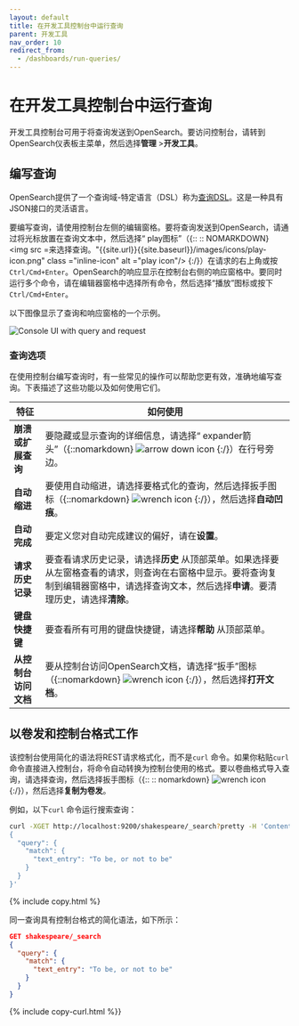 ```yaml
---
layout: default
title: 在开发工具控制台中运行查询
parent: 开发工具
nav_order: 10
redirect_from:
  - /dashboards/run-queries/
---
```


# 在开发工具控制台中运行查询

开发工具控制台可用于将查询发送到OpenSearch。要访问控制台，请转到OpenSearch仪表板主菜单，然后选择**管理** >**开发工具**。
## 编写查询

OpenSearch提供了一个查询域-特定语言（DSL）称为[查询DSL]({{site.url}}{{site.baseurl}}/opensearch/query-dsl/)。这是一种具有JSON接口的灵活语言。

要编写查询，请使用控制台左侧的编辑窗格。要将查询发送到OpenSearch，请通过将光标放置在查询文本中，然后选择“ play图标”（{:: :: NOMARKDOWN} <img src =来选择查询。"{{site.url}}{{site.baseurl}}/images/icons/play-icon.png" class ="inline-icon" alt ="play icon"/> {:/}）在请求的右上角或按`Ctrl/Cmd+Enter`。OpenSearch的响应显示在控制台右侧的响应窗格中。要同时运行多个命令，请在编辑器窗格中选择所有命令，然后选择“播放”图标或按下`Ctrl/Cmd+Enter`。

以下图像显示了查询和响应窗格的一个示例。

<img src="{{site.url}}{{site.baseurl}}/images/dashboards/query-request-ui.png" alt="Console UI with query and request">

### 查询选项

在使用控制台编写查询时，有一些常见的操作可以帮助您更有效，准确地编写查询。下表描述了这些功能以及如何使用它们。

特征| 如何使用|
--------|------------|
**崩溃或扩展查询** | 要隐藏或显示查询的详细信息，请选择“ expander箭头”（{::nomarkdown} <img src ="{{site.url}}{{site.baseurl}}/images/icons/arrow-down-icon.png" class ="inline-icon" alt ="arrow down icon"/> {:/}）在行号旁边。|
**自动缩进** | 要使用自动缩进，请选择要格式化的查询，然后选择扳手图标（{::nomarkdown} <img src ="{{site.url}}{{site.baseurl}}/images/icons/wrench-icon.png" class ="inline-icon" alt ="wrench icon"/> {:/}），然后选择**自动凹痕**。|
**自动完成** | 要定义您对自动完成建议的偏好，请在**设置**。|
**请求历史记录** | 要查看请求历史记录，请选择**历史** 从顶部菜单。如果选择要从左窗格查看的请求，则查询在右窗格中显示。要将查询复制到编辑器窗格中，请选择查询文本，然后选择**申请**。要清理历史，请选择**清除**。|
**键盘快捷键** | 要查看所有可用的键盘快捷键，请选择**帮助** 从顶部菜单。|
**从控制台访问文档** | 要从控制台访问OpenSearch文档，请选择“扳手”图标（{::nomarkdown} <IMG SRC ="{{site.url}}{{site.baseurl}}/images/icons/wrench-icon.png" class ="inline-icon" alt ="wrench icon"/> {:/}），然后选择**打开文档**。|

## 以卷发和控制台格式工作

该控制台使用简化的语法将REST请求格式化，而不是`curl` 命令。如果你粘贴`curl` 命令直接进入控制台，将命令自动转换为控制台使用的格式。要以卷曲格式导入查询，请选择查询，然后选择扳手图标（{:: :: nomarkdown} <img src ="{{site.url}}{{site.baseurl}}/images/icons/wrench-icon.png" class ="inline-icon" alt ="wrench icon"/> {:/}），然后选择**复制为卷发**。

例如，以下`curl` 命令运行搜索查询：

```bash
curl -XGET http://localhost:9200/shakespeare/_search?pretty -H 'Content-Type: application/json' -d'
{
  "query": {
    "match": {
      "text_entry": "To be, or not to be"
    }
  }
}'
```
{% include copy.html %}

同一查询具有控制台格式的简化语法，如下所示：

```json
GET shakespeare/_search
{
  "query": {
    "match": {
      "text_entry": "To be, or not to be"
    }
  }
}
```
{% include copy-curl.html %}}

